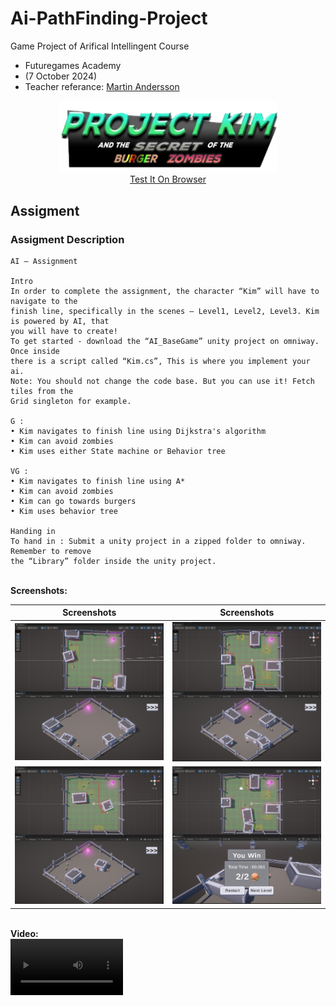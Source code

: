 # Ai-PathFinding-Project
Game Project of Arifical Intellingent Course
<br>
- Futuregames Academy
- (7 October 2024)
- Teacher referance: <a href="https://www.linkedin.com/in/martin-andersson-20424420a?utm_source=share&utm_campaign=share_via&utm_content=profile&utm_medium=ios_app">Martin Andersson</a>

<p align="center">
  <img src="Assets/Other/logo.png" width="350" title="hover text"><br>
  <a href="https://kenanaegean.github.io/Ai-Game-Project/">Test It On Browser</a>
</p>

## Assigment
### Assigment Description
```
AI – Assignment

Intro
In order to complete the assignment, the character “Kim” will have to navigate to the
finish line, specifically in the scenes – Level1, Level2, Level3. Kim is powered by AI, that
you will have to create!
To get started - download the “AI_BaseGame” unity project on omniway. Once inside
there is a script called “Kim.cs”, This is where you implement your ai.
Note: You should not change the code base. But you can use it! Fetch tiles from the
Grid singleton for example.

G :
• Kim navigates to finish line using Dijkstra's algorithm
• Kim can avoid zombies
• Kim uses either State machine or Behavior tree

VG :
• Kim navigates to finish line using A*
• Kim can avoid zombies
• Kim can go towards burgers
• Kim uses behavior tree

Handing in
To hand in : Submit a unity project in a zipped folder to omniway. Remember to remove
the “Library” folder inside the unity project.
```

<br><b>Screenshots:</b>

Screenshots           |  Screenshots 
:-------------------------:|:-------------------------:
![](Assets/Other/1.png)  |  ![](Assets/Other/3.png)
![](Assets/Other/2.png)  |  ![](Assets/Other/4.png)


<br><b>Video:</b>  
<video src="https://github.com/user-attachments/assets/6b50a6a1-7cca-4ab9-93de-8ccc9dbbbe10" width=180/></video>
